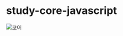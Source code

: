 # study-core-javascript

![코어 ](https://user-images.githubusercontent.com/62634753/132009719-dc44114c-02fd-4da2-ba91-6775f970825c.jpg)
